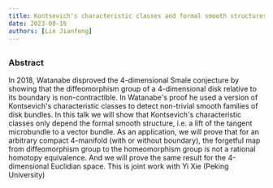 ```yaml
---
title: Kontsevich's characteristic classes and formal smooth structures
date: 2023-08-16
authors: [Lin Jianfeng]
---
```


## 

### Abstract

In 2018, Watanabe disproved the 4-dimensional Smale conjecture by showing that the diffeomorphism group of a 4-dimensional disk relative to its boundary is non-contractible. In Watanabe's proof he used a version of Kontsevich's characteristic classes to detect non-trivial smooth families of disk bundles. In this talk we will show that Kontsevich's characteristic classes only depend the formal smooth structure, i.e. a lift of the tangent microbundle to a vector bundle. As an application, we will prove that for an arbitrary compact 4-manifold (with or without boundary), the forgetful map from diffeomorphism group to the homeomorphism group is not a rational homotopy equivalence. And we will prove the same result for the 4-dimensional Euclidian space. This is joint work with ​Yi Xie (Peking University)
 





